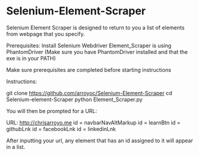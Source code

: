 # Selenium-Element-Scraper
Selenium Element Scraper is designed to return to you a list of elements from webpage that you specify.


Prerequisites:
Install Selenium Webdriver
Element_Scraper is using PhantomDriver (Make sure you have PhantomDriver installed and that the exe is in your PATH)


Make sure prerequisites are completed before starting instructions

Instructions:

git clone https://github.com/arroyoc/Selenium-Element-Scraper
cd Selenium-element-Scraper
python Element_Scraper.py

You will then be prompted for a URL:

URL: http://chrisarroyo.me
id = navbarNavAltMarkup
id = learnBtn
id = githubLnk
id = facebookLnk
id = linkedinLnk

After inputting your url, any element that has an id assigned to it will appear in a list.